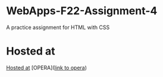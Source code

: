 # WebApps-F22-Assignment-4
A practice assignment for HTML with CSS
# Hosted at
[Hosted at]( https://44-563-web-apps-f22.github.io/44563-webapps-assignment-4-SaiCharanThakellapati/)
[OPERA](<a href="opera.html">link to opera</a>)